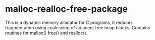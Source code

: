 # malloc-realloc-free-package

This is a dynamic memory allocator for C programs, it reduces fragmentation using coalescing of adjacent free heap blocks.
Contains routines for malloc() free() and realloc().
